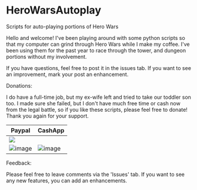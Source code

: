 # HeroWarsAutoplay
Scripts for auto-playing portions of Hero Wars

Hello and welcome! I've been playing around with some python scripts so that my computer can grind through Hero Wars while I make my coffee. I've been using them for the past year to race through the tower, and dungeon portions without my involvement.

If you have questions, feel free to post it in the issues tab. If you want to see an improvement, mark your post an enhancement. 



Donations:

I do have a full-time job, but my ex-wife left and tried to take our toddler son too. I made sure she failed, but I don't have much free time or cash now from the legal battle, so if you like these scripts, please feel free to donate! Thank you again for your support.


| Paypal | CashApp |
| ------ | ------- |
|[![](https://www.paypalobjects.com/en_US/i/btn/btn_donateCC_LG.gif)](https://www.paypal.com/donate/?business=CGHXKUED9CJHW&no_recurring=0&currency_code=USD)
![image](https://user-images.githubusercontent.com/122340776/211473862-30af57fa-7b5e-46f6-a020-9dcfb3334695.png) |![image](https://user-images.githubusercontent.com/122340776/211480358-098f34b7-1b21-42cb-a174-177ef20236df.png)|



Feedback:

Please feel free to leave comments via the 'Issues' tab. If you want to see any new features, you can add an enhancements. 
